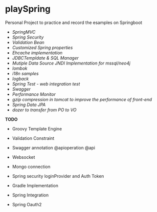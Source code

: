 # playSpring
Personal Project to practice and record the esamples on Springboot

- *SpringMVC*
- *Spring Security*  
- *Validation Bean* 
- *Customized Spring properties*
- *Ehcache implementation* 
- *JDBCTempldate & SQL Manager* 
- *Mutiple Data Source JNDI Implementation for mssql/neo4j*
- *lombok*
- *i18n samples*
- *logback*
- *Spring Test - web integration test*
- *Swagger* 
- *Performance Monitor* 
- *gzip compression in tomcat to improve the performance of front-end*
- *Spring Data JPA*
- *dozer to transfer from PO to VO* 

**TODO**
- Groovy Template Engine
- Validation Constraint
- Swagger annotation @apioperation @api
- Websocket

- Mongo connection
- Spring security loginProvider and Auth Token
- Gradle Implementation
- Spring Integration
- Spring Oauth2

